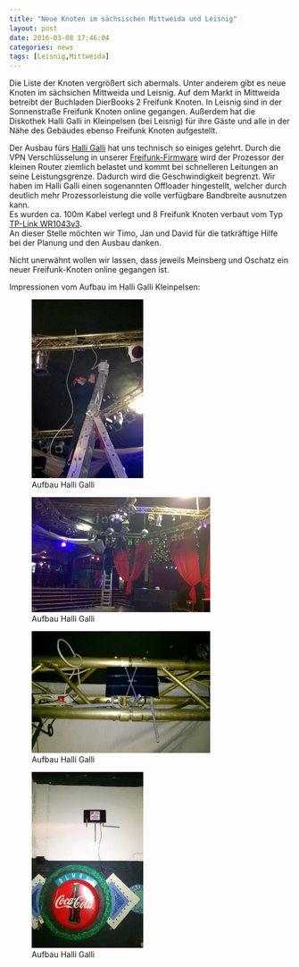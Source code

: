```yaml
---
title: "Neue Knoten im sächsischen Mittweida und Leisnig"
layout: post
date: 2016-03-08 17:46:04
categories: news
tags: [Leisnig,Mittweida]
---
```


Die Liste der Knoten vergrößert sich abermals. Unter anderem gibt es neue Knoten im sächsichen Mittweida und Leisnig.
Auf dem Markt in Mittweida betreibt der Buchladen DierBooks 2 Freifunk Knoten.
In Leisnig sind in der Sonnenstraße Freifunk Knoten online gegangen. Außerdem hat die Diskothek Halli Galli in Kleinpelsen (bei Leisnig) für ihre Gäste und alle in der Nähe des Gebäudes ebenso Freifunk Knoten aufgestellt.

Der Ausbau fürs [Halli Galli](https://www.facebook.com/Halli-Galli-Kleinpelsen-1499896140298692/)
hat uns technisch so einiges gelehrt. Durch die VPN Verschlüsselung in unserer
[Freifunk-Firmware](/mitmachen#software--freifunk-firmware) wird der Prozessor der kleinen Router ziemlich belastet und
kommt bei schnelleren Leitungen an seine Leistungsgrenze. Dadurch wird die Geschwindigkeit begrenzt. Wir haben
im Halli Galli einen sogenannten Offloader hingestellt, welcher durch deutlich mehr Prozessorleistung die volle verfügbare
Bandbreite ausnutzen kann.  
Es wurden ca. 100m Kabel verlegt und 8 Freifunk Knoten verbaut vom Typ [TP-Link WR1043v3](/mitmachen#details).  
An dieser Stelle möchten wir Timo, Jan und David für die tatkräftige Hilfe bei der Planung
und den Ausbau danken.

Nicht unerwähnt wollen wir lassen, dass jeweils Meinsberg und Oschatz ein neuer Freifunk-Knoten online gegangen ist.

Impressionen vom Aufbau im Halli Galli Kleinpelsen:

<div class="row">
  <div class="col-xs-12 col-md-6">
    <figure class="figure">
      <a href="/img/halli-galli/halligalli01.jpg">
        <img src="/img/halli-galli/halligalli01-klein.jpg" class="img-thumbnail img-responsive">
      </a>
      <figcaption class="figure-caption">
        Aufbau Halli Galli
      </figcaption>
    </figure>
  </div>

  <div class="col-xs-12 col-md-6">
    <figure class="figure">
      <a href="/img/halli-galli/halligalli02.jpg">
        <img src="/img/halli-galli/halligalli02-klein.jpg" class="img-thumbnail img-responsive">
      </a>
      <figcaption class="figure-caption">
        Aufbau Halli Galli
      </figcaption>
    </figure>
  </div>
</div>
<div class="row">
  <div class="col-xs-12 col-md-6">
    <figure class="figure">
      <a href="/img/halli-galli/halligalli03.jpg">
        <img src="/img/halli-galli/halligalli03-klein.jpg" class="img-thumbnail img-responsive">
      </a>
      <figcaption class="figure-caption">
        Aufbau Halli Galli
      </figcaption>
    </figure>
  </div>

  <div class="col-xs-12 col-md-6">
    <figure class="figure">
      <a href="/img/halli-galli/halligalli04.jpg">
        <img src="/img/halli-galli/halligalli04-klein.jpg" class="img-thumbnail img-responsive">
      </a>
      <figcaption class="figure-caption">
        Aufbau Halli Galli
      </figcaption>
    </figure>
  </div>


</div>
